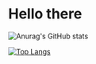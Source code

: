 # Hello there
![Anurag's GitHub stats](https://github-readme-stats.vercel.app/api?username=codingisfun-96&theme=dark&show_icons=true)

[![Top Langs](https://github-readme-stats.vercel.app/api/top-langs/?username=codingisfun-96)](https://github.com/anuraghazra/github-readme-stats)


